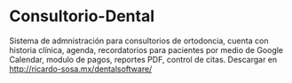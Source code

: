# Consultorio-Dental 
Sistema de admnistración para consultorios de ortodoncia, cuenta con historia clínica, agenda, recordatorios para pacientes por medio de Google Calendar, modulo de pagos, reportes PDF, control de citas. Descargar en http://ricardo-sosa.mx/dentalsoftware/
